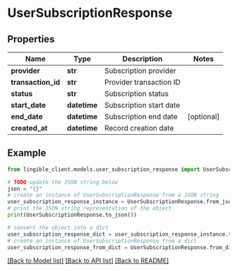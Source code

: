 # UserSubscriptionResponse


## Properties

Name | Type | Description | Notes
------------ | ------------- | ------------- | -------------
**provider** | **str** | Subscription provider |
**transaction_id** | **str** | Provider transaction ID |
**status** | **str** | Subscription status |
**start_date** | **datetime** | Subscription start date |
**end_date** | **datetime** | Subscription end date | [optional]
**created_at** | **datetime** | Record creation date |

## Example

```python
from lingible_client.models.user_subscription_response import UserSubscriptionResponse

# TODO update the JSON string below
json = "{}"
# create an instance of UserSubscriptionResponse from a JSON string
user_subscription_response_instance = UserSubscriptionResponse.from_json(json)
# print the JSON string representation of the object
print(UserSubscriptionResponse.to_json())

# convert the object into a dict
user_subscription_response_dict = user_subscription_response_instance.to_dict()
# create an instance of UserSubscriptionResponse from a dict
user_subscription_response_from_dict = UserSubscriptionResponse.from_dict(user_subscription_response_dict)
```
[[Back to Model list]](../README.md#documentation-for-models) [[Back to API list]](../README.md#documentation-for-api-endpoints) [[Back to README]](../README.md)
